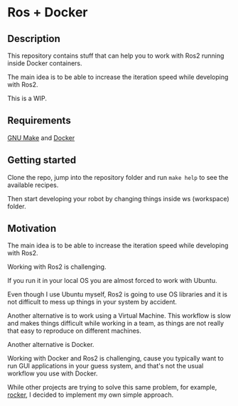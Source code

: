 # Ros + Docker

## Description

This repository contains stuff that can help you to work with Ros2 running inside Docker containers.

The main idea is to be able to increase the iteration speed while developing with Ros2.

This is a WIP.

## Requirements

[GNU Make](https://www.gnu.org/software/make/) and [Docker](https://www.docker.com/)

## Getting started

Clone the repo, jump into the repository folder and run `make help` to see the available recipes.

Then start developing your robot by changing things inside ws (workspace) folder.

## Motivation

The main idea is to be able to increase the iteration speed while developing with Ros2.

Working with Ros2 is challenging.

If you run it in your local OS you are almost forced to work with Ubuntu.

Even though I use Ubuntu myself, Ros2 is going to use OS libraries and it is not difficult to mess up things in your system by accident.

Another alternative is to work using a Virtual Machine. This workflow is slow and makes things difficult while working in a team, as things are not really that easy to reproduce on different machines.

Another alternative is Docker.

Working with Docker and Ros2 is challenging, cause you typically want to run GUI applications in your guess system, and that's not the usual workflow you use with Docker.

While other projects are trying to solve this same problem, for example, [rocker](https://github.com/osrf/rocker), I decided to implement my own simple approach.
